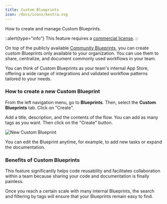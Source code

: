 ```yaml
---
title: Custom Blueprints
icon: /docs/icons/kestra.svg
---
```


How to create and manage Custom Blueprints.

::alert{type="info"}
This feature requires a [commercial license](https://kestra.io/pricing).
::

On top of the publicly available [Community Blueprints](/docs/concepts/blueprints), you can create custom Blueprints only available to your organization. You can use them to share, centralize, and document commonly used workflows in your team.

You can think of Custom Blueprints as your team's internal App Store, offering a wide range of integrations and validated workflow patterns tailored to your needs.

### How to create a new Custom Blueprint

From the left navigation menu, go to **Blueprints**. Then, select the **Custom Blueprints** tab. Click on "Create".

Add a title, description, and the contents of the flow. You can add as many tags as you want. Then click on the "Create" button.

![New Custom Blueprint](/docs/user-interface-guide/blueprint-org-2.png)

You can edit the Blueprint anytime, for example, to add new tasks or expand the documentation.

### Benefits of Custom Blueprints

This feature significantly helps code reusability and facilitates collaboration within a team because sharing your code and documentation is finally painless.

Once you reach a certain scale with many internal Blueprints, the search and filtering by tags will ensure that your Blueprints remain easy to find.
